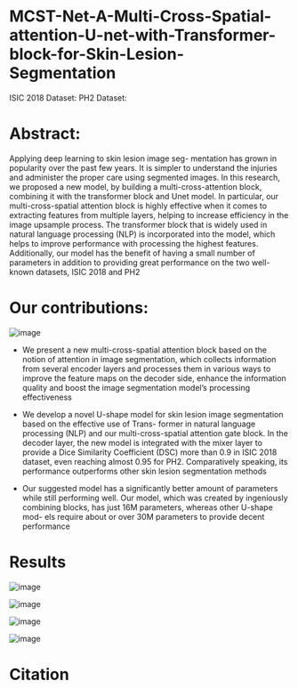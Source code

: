 # MCST-Net-A-Multi-Cross-Spatial-attention-U-net-with-Transformer-block-for-Skin-Lesion-Segmentation
ISIC 2018 Dataset:
PH2 Dataset:
# Abstract:
Applying deep learning to skin lesion image seg-
mentation has grown in popularity over the past few years.
It is simpler to understand the injuries and administer the
proper care using segmented images. In this research, we
proposed a new model, by building a multi-cross-attention
block, combining it with the transformer block and Unet
model. In particular, our multi-cross-spatial attention block
is highly effective when it comes to extracting features from
multiple layers, helping to increase efficiency in the image
upsample process. The transformer block that is widely used
in natural language processing (NLP) is incorporated into the
model, which helps to improve performance with processing
the highest features. Additionally, our model has the benefit of
having a small number of parameters in addition to providing
great performance on the two well-known datasets, ISIC 2018
and PH2
# Our contributions:
![image](https://github.com/HungVu307/MCST-Net-A-Multi-Cross-Spatial-attention-U-net-with-Transformer-block-for-Skin-Lesion-Segmentation/assets/106971509/84c73788-44e6-4d59-b74c-e1ef90e31b55)


- We present a new multi-cross-spatial attention block
based on the notion of attention in image segmentation,
which collects information from several encoder layers
and processes them in various ways to improve the
feature maps on the decoder side, enhance the information quality and boost the image segmentation model’s
processing effectiveness
* We develop a novel U-shape model for skin lesion
image segmentation based on the effective use of Trans-
former in natural language processing (NLP) and our
multi-cross-spatial attention gate block. In the decoder
layer, the new model is integrated with the mixer layer
to provide a Dice Similarity Coefficient (DSC) more
than 0.9 in ISIC 2018 dataset, even reaching almost 0.95 for PH2. Comparatively speaking, its performance
outperforms other skin lesion segmentation methods
+ Our suggested model has a significantly better amount
of parameters while still performing well. Our model,
which was created by ingeniously combining blocks,
has just 16M parameters, whereas other U-shape mod-
els require about or over 30M parameters to provide
decent performance
# Results
![image](https://github.com/HungVu307/MCST-Net-A-Multi-Cross-Spatial-attention-U-net-with-Transformer-block-for-Skin-Lesion-Segmentation/assets/106971509/59118ef1-3c3b-4e0e-b501-63985362ea98)

![image](https://github.com/HungVu307/MCST-Net-A-Multi-Cross-Spatial-attention-U-net-with-Transformer-block-for-Skin-Lesion-Segmentation/assets/106971509/e4d10b91-30fa-42bc-ba44-d64432f4628a)

![image](https://github.com/HungVu307/MCST-Net-A-Multi-Cross-Spatial-attention-U-net-with-Transformer-block-for-Skin-Lesion-Segmentation/assets/106971509/a9c94f3b-9706-4a6b-99af-072199252082)

![image](https://github.com/HungVu307/MCST-Net-A-Multi-Cross-Spatial-attention-U-net-with-Transformer-block-for-Skin-Lesion-Segmentation/assets/106971509/214f0b3b-903d-45ba-94be-0c28b3389599)

# Citation
